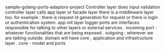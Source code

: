 sample-golang-ports-adaptors-project
Controller layer does input validation
controller layer calls app layer or facade layer
there is a middleware layer too. for example : there is request id generation for request or there is login or authentication system.
app init layer
logger
ports are interfaces responsible for talking to other layers or external services .
incoming port : whatever functionalities that are being exposed . outgoing : wherever we are talking outside.
domain will have core , application and infrastructure layer .
core - model and ports